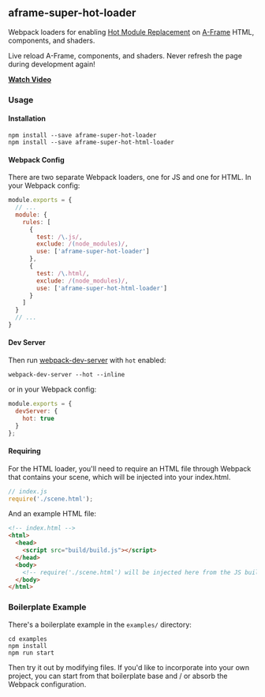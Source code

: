## aframe-super-hot-loader

[aframe]: https://aframe.io
[hmr]: https://webpack.js.org/concepts/hot-module-replacement/

Webpack loaders for enabling [Hot Module Replacement][hmr] on [A-Frame][aframe]
HTML, components, and shaders.

Live reload A-Frame, components, and shaders. Never refresh the page during
development again!

**[Watch Video](https://youtu.be/uh_RQay3x80)**

### Usage

#### Installation

```
npm install --save aframe-super-hot-loader
npm install --save aframe-super-hot-html-loader
```

#### Webpack Config

There are two separate Webpack loaders, one for JS and one for HTML. In your
Webpack config:

```js
module.exports = {
  // ...
  module: {
    rules: [
      {
        test: /\.js/,
        exclude: /(node_modules)/,
        use: ['aframe-super-hot-loader']
      },
      {
        test: /\.html/,
        exclude: /(node_modules)/,
        use: ['aframe-super-hot-html-loader']
      }
    ]
  }
  // ...
}
```

[wds]: https://webpack.js.org/configuration/dev-server/

#### Dev Server

Then run [webpack-dev-server][wds] with `hot` enabled:

```
webpack-dev-server --hot --inline
```

or in your Webpack config:

```js
module.exports = {
  devServer: {
    hot: true
  }
};
```

#### Requiring

For the HTML loader, you'll need to require an HTML file through Webpack that contains your scene, which will be injected into your index.html.

```js
// index.js
require('./scene.html');
```

And an example HTML file:

```html
<!-- index.html -->
<html>
  <head>
    <script src="build/build.js"></script>
  </head>
  <body>
    <!-- require('./scene.html') will be injected here from the JS build. -->
  </body>
</html>
```

### Boilerplate Example

There's a boilerplate example in the `examples/` directory:

```
cd examples
npm install
npm run start
```

Then try it out by modifying files. If you'd like to incorporate into your own
project, you can start from that boilerplate base and / or absorb the Webpack
configuration.
